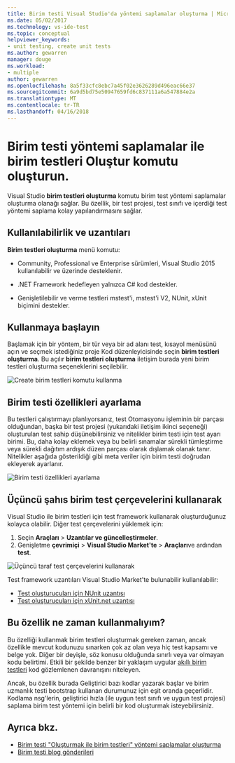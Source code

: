 ```yaml
---
title: Birim testi Visual Studio'da yöntemi saplamalar oluşturma | Microsoft Docs
ms.date: 05/02/2017
ms.technology: vs-ide-test
ms.topic: conceptual
helpviewer_keywords:
- unit testing, create unit tests
ms.author: gewarren
manager: douge
ms.workload:
- multiple
author: gewarren
ms.openlocfilehash: 8a5f33cfc8ebc7a45f02e3626289d496eac66e37
ms.sourcegitcommit: 6a9d5bd75e50947659fd6c837111a6a547884e2a
ms.translationtype: MT
ms.contentlocale: tr-TR
ms.lasthandoff: 04/16/2018
---
```

# <a name="create-unit-test-method-stubs-with-the-create-unit-tests-command"></a>Birim testi yöntemi saplamalar ile birim testleri Oluştur komutu oluşturun.

Visual Studio **birim testleri oluşturma** komutu birim test yöntemi saplamalar oluşturma olanağı sağlar. Bu özellik, bir test projesi, test sınıfı ve içerdiği test yöntemi saplama kolay yapılandırmasını sağlar.

## <a name="availability-and-extensions"></a>Kullanılabilirlik ve uzantıları

**Birim testleri oluşturma** menü komutu:

* Community, Professional ve Enterprise sürümleri, Visual Studio 2015 kullanılabilir ve üzerinde desteklenir.

* .NET Framework hedefleyen yalnızca C# kod destekler.

* Genişletilebilir ve verme testleri mstest'i, mstest'i V2, NUnit, xUnit biçimini destekler.

## <a name="get-started"></a>Kullanmaya başlayın

Başlamak için bir yöntem, bir tür veya bir ad alanı test, kısayol menüsünü açın ve seçmek istediğiniz proje Kod düzenleyicisinde seçin **birim testleri oluşturma**. Bu açılır **birim testleri oluşturma** iletişim burada yeni birim testleri oluşturma seçeneklerini seçilebilir.

![Create birim testleri komutu kullanma](media/createunittestcommand.png)

## <a name="setting-unit-test-traits"></a>Birim testi özellikleri ayarlama

Bu testleri çalıştırmayı planlıyorsanız, test Otomasyonu işleminin bir parçası olduğundan, başka bir test projesi (yukarıdaki iletişim ikinci seçeneği) oluşturulan test sahip düşünebilirsiniz ve nitelikler birim testi için test ayarı birimi. Bu, daha kolay eklemek veya bu belirli sınamalar sürekli tümleştirme veya sürekli dağıtım ardışık düzen parçası olarak dışlamak olanak tanır. Nitelikler aşağıda gösterildiği gibi meta veriler için birim testi doğrudan ekleyerek ayarlanır.

![Birim testi özellikleri ayarlama](media/createunittest.png)

## <a name="using-third-party-unit-test-frameworks"></a>Üçüncü şahıs birim test çerçevelerini kullanarak

Visual Studio ile birim testleri için test framework kullanarak oluşturduğunuz kolayca olabilir. Diğer test çerçevelerini yüklemek için:

1. Seçin **Araçları** > **Uzantılar ve güncelleştirmeler**.
2. Genişletme **çevrimiçi** > **Visual Studio Market'te** > **Araçları**ve ardından **test**.

![Üçüncü taraf test çerçevelerini kullanarak](media/createunittestfx.png)

Test framework uzantıları Visual Studio Market'te bulunabilir kullanılabilir:

* [Test oluşturucuları için NUnit uzantısı](https://marketplace.visualstudio.com/items?itemName=NUnitDevelopers.TestGeneratorNUnitextension)
* [Test oluşturucuları için xUnit.net uzantısı](https://marketplace.visualstudio.com/items?itemName=BradWilson.xUnitnetTestExtensions)

## <a name="when-should-i-use-this-feature"></a>Bu özellik ne zaman kullanmalıyım?

Bu özelliği kullanmak birim testleri oluşturmak gereken zaman, ancak özellikle mevcut kodunuzu sınarken çok az olan veya hiç test kapsamı ve belge yok. Diğer bir deyişle, söz konusu olduğunda sınırlı veya var olmayan kodu belirtimi. Etkili bir şekilde benzer bir yaklaşım uygular [akıllı birim testleri](http://blogs.msdn.com/b/visualstudioalm/archive/2014/11/19/introducing-smart-unit-tests.aspx) kod gözlemlenen davranışını niteleyen.

Ancak, bu özellik burada Geliştirici bazı kodlar yazarak başlar ve birim uzmanlık testi bootstrap kullanan durumunuz için eşit oranda geçerlidir. Kodlama nsg'lerin, geliştirici hızla (ile uygun test sınıfı ve uygun test projesi) saplama birim test yöntemi için belirli bir kod oluşturmak isteyebilirsiniz.

## <a name="see-also"></a>Ayrıca bkz.

- [Birim testi "Oluşturmak ile birim testleri" yöntemi saplamalar oluşturma](https://blogs.msdn.microsoft.com/visualstudioalm/2015/03/06/creating-unit-test-method-stubs-with-create-unit-tests/)
- [Birim testi blog gönderileri](https://blogs.msdn.microsoft.com/devops/?s=unit+testing)
